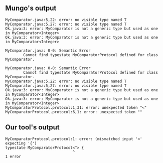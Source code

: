## Mungo's output

```
MyComparator.java:5,22: error: no visible type named T
MyComparator.java:5,27: error: no visible type named T
Ok.java:3: error: MyComparator is not a generic type but used as one in MyComparator<Integer>
Ok.java:3: error: MyComparator is not a generic type but used as one in MyComparator<Integer>

MyComparator.java: 0-0: Semantic Error
		Cannot find typestate MyComparatorProtocol defined for class MyComparator.

MyComparator.java: 0-0: Semantic Error
		Cannot find typestate MyComparatorProtocol defined for class MyComparator.
MyComparator.java:5,22: error: no visible type named T
MyComparator.java:5,27: error: no visible type named T
Ok.java:3: error: MyComparator is not a generic type but used as one in MyComparator<Integer>
Ok.java:3: error: MyComparator is not a generic type but used as one in MyComparator<Integer>
MyComparatorProtocol.protocol:1,31: error: unexpected token "<"
MyComparatorProtocol.protocol:6,1: error: unexpected token ""```

## Our tool's output

```
MyComparatorProtocol.protocol:1: error: (mismatched input '<' expecting '{')
typestate MyComparatorProtocol<T> {
                              ^
1 error```
